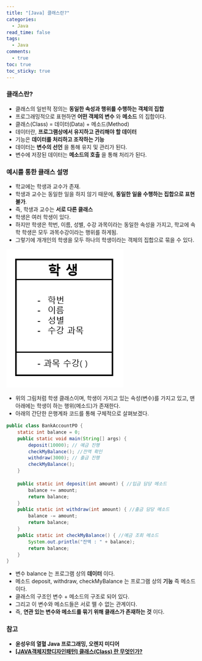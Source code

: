 ```yaml
---
title: "[Java] 클래스란?"
categories:
  - Java
read_time: false
tags:
  - Java
comments:
  - true
toc: true
toc_sticky: true
---
```


### 클래스란?
* 클래스의 일반적 정의는 __동일한 속성과 행위를 수행하는 객체의 집합__
* 프로그래밍적으로 표현하면 __어떤 객체의 변수__ 와 __메소드__ 의 집합이다.
* 클래스(Class) = 데이터(Data) + 메소드(Method)
* 데이터란, __프로그램상에서 유지하고 관리해야 할 데이터__
* 기능은 __데이터를 처리하고 조작하는 기능__
* 데이터는 __변수의 선언__ 을 통해 유지 및 관리가 된다.
* 변수에 저장된 데이터는 __메소드의 호출__ 을 통해 처리가 된다.

### 예시를 통한 클래스 설명
* 학교에는 학생과 교수가 존재.
* 학생과 교수는 동일한 일을 하지 않기 때문에, __동일한 일을 수행하는 집합으로 표현 불가__.
* 즉, 학생과 교수는 __서로 다른 클래스__
* 학생은 여러 학생이 있다.
* 하지만 학생은 학번, 이름, 성별, 수강 과목이라는 동일한 속성을 가지고, 학교에 속학 학생은 모두 과목수강이라는 행위를 하게됨.
* 그렇기에 개개인의 학생을 모두 하나의 학생이라는 객체의 집합으로 묶을 수 있다.

![](/assets/img/java/class_instance_201911081.png)

* 위의 그림처럼 학생 클래스이며, 학생이 가지고 있는 속성(변수)를 가지고 있고, 맨 아래에는 학생이 하는 행위(메소드)가 존재한다.
* 아래의 간단한 은행계좌 코드를 통해 구체적으로 살펴보겠다.

```java
public class BankAccountPO {
	static int balance = 0;
	public static void main(String[] args) {
		deposit(10000); // 예금 진행 
		checkMyBalance(); //잔액 확인
		withdraw(3000); // 출금 진행
		checkMyBalance();
	}
	
	public static int deposit(int amount) { //입금 담당 메소드
		balance += amount;
		return balance;
	}
	public static int withdraw(int amount) { //출금 담당 메소드
		balance -= amount;
		return balance;
	}
	public static int checkMyBalance() { //예금 조회 메소드
		System.out.println("잔액 : " + balance);
		return balance;
	}
}
```

* 변수 balance 는 프로그램 상의 __데이터__ 이다.
* 메소드 deposit, withdraw, checkMyBalance 는 프로그램 상의 __기능__ 즉 메소드이다.
* 클래스의 구조인 변수 + 메소드의 구조로 되어 있다.
* 그리고 이 변수와 메소드들은 서로 뗄 수 없는 관계이다.
* 즉, __연관 있는 변수와 메소드를 묶기 위해 클래스가 존재하는 것__ 이다.


### 참고
* __윤성우의 열혈 Java 프로그래밍, 오렌지 미디어__
* __[[JAVA객체지향디자인패턴] 클래스(Class) 란 무엇인가?](https://javacpro.tistory.com/29)__

